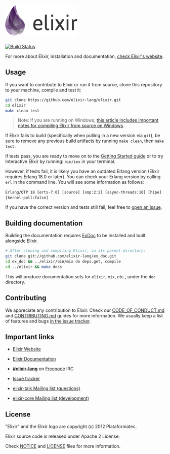 ![Elixir](https://github.com/elixir-lang/elixir-lang.github.com/raw/master/images/logo/logo.png)
=========
[![Build Status](https://secure.travis-ci.org/elixir-lang/elixir.svg?branch=master 
"Build Status")](https://travis-ci.org/elixir-lang/elixir)

For more about Elixir, installation and documentation,
[check Elixir's website](http://elixir-lang.org/).

## Usage

If you want to contribute to Elixir or run it from source, clone this
repository to your machine, compile and test it:

```sh
git clone https://github.com/elixir-lang/elixir.git
cd elixir
make clean test
```

> Note: if you are running on Windows,
[this article includes important notes for compiling Elixir from source
on Windows](https://github.com/elixir-lang/elixir/wiki/Windows).

If Elixir fails to build (specifically when pulling in a new version via
`git`), be sure to remove any previous build artifacts by running
`make clean`, then `make test`.

If tests pass, you are ready to move on to the
[Getting Started guide][1] or to try Interactive Elixir by running:
`bin/iex` in your terminal.

However, if tests fail, it is likely you have an outdated Erlang version
(Elixir requires Erlang 18.0 or later).
You can check your Erlang version by calling `erl` in the command line.
You will see some information as follows:

`Erlang/OTP 18 [erts-7.0] [source] [smp:2:2] [async-threads:10] [hipe]
[kernel-poll:false]`

If you have the correct version and tests still fail, feel free to
[open an issue][2].

## Building documentation

Building the documentation requires
[ExDoc](https://github.com/elixir-lang/ex_doc) to be installed and built
alongside Elixir.

```sh
# After cloning and compiling Elixir, in its parent directory:
git clone git://github.com/elixir-lang/ex_doc.git
cd ex_doc && ../elixir/bin/mix do deps.get, compile
cd ../elixir && make docs
```

This will produce documentation sets for `elixir`, `mix`, etc., under the `doc` directory.

## Contributing

We appreciate any contribution to Elixir.
Check our [CODE_OF_CONDUCT.md](CODE_OF_CONDUCT.md) and
[CONTRIBUTING.md](CONTRIBUTING.md) guides for more information.
We usually keep a list of features and bugs [in the issue tracker][2].

## Important links

* [Elixir Website][1]
* [Elixir Documentation][7]
* **[#elixir-lang][5]** on [Freenode][6] IRC
* [Issue tracker][2]
* [elixir-talk Mailing list (questions)][3]
* [elixir-core Mailing list (development)][4]

  [1]: http://elixir-lang.org
  [2]: https://github.com/elixir-lang/elixir/issues
  [3]: https://groups.google.com/group/elixir-lang-talk
  [4]: https://groups.google.com/group/elixir-lang-core
  [5]: irc://chat.freenode.net/elixir-lang
  [6]: http://www.freenode.net
  [7]: http://elixir-lang.org/docs.html

## License

"Elixir" and the Elixir logo are copyright (c) 2012 Plataformatec.

Elixir source code is released under Apache 2 License.

Check [NOTICE](NOTICE) and [LICENSE](LICENSE) files for more
information.
